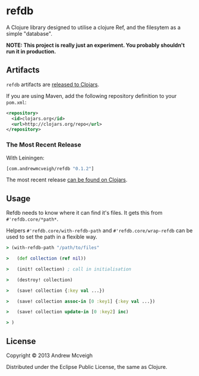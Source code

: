# refdb

A Clojure library designed to utilise a clojure Ref, and the filesytem
as a simple "database".

**NOTE: This project is really just an experiment. You probably
  shouldn't run it in production.**

## Artifacts

`refdb` artifacts are [released to Clojars](https://clojars.org/com.andrewmcveigh/refdb).

If you are using Maven, add the following repository definition to your `pom.xml`:

``` xml
<repository>
  <id>clojars.org</id>
  <url>http://clojars.org/repo</url>
</repository>
```

### The Most Recent Release

With Leiningen:

``` clj
[com.andrewmcveigh/refdb "0.1.2"]
```

The most recent release [can be found on Clojars](https://clojars.org/com.andrewmcveigh/refdb).

## Usage

Refdb needs to know where it can find it's files. It gets this from
`#'refdb.core/*path*`.

Helpers `#'refdb.core/with-refdb-path` and `#'refdb.core/wrap-refdb` can be
used to set the path in a flexible way.

```clojure
> (with-refdb-path "/path/to/files"

>   (def collection (ref nil))

>   (init! collection) ; call in initialisation

>   (destroy! collection)

>   (save! collection {:key val ...})

>   (save! collection assoc-in [0 :key1] {:key val ...})

>   (save! collection update-in [0 :key2] inc)

> )
```

## License

Copyright © 2013 Andrew Mcveigh

Distributed under the Eclipse Public License, the same as Clojure.
